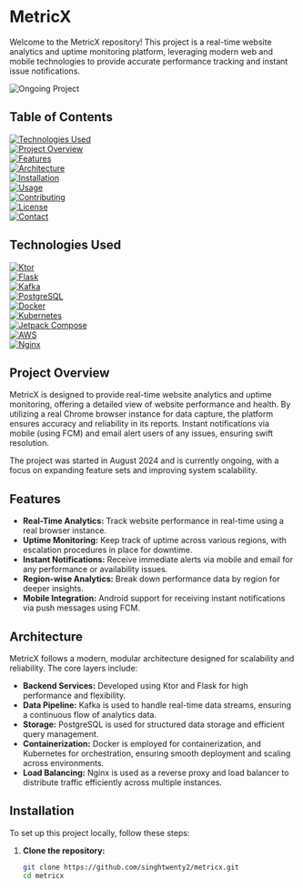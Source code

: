 # MetricX

Welcome to the MetricX repository! This project is a real-time website analytics and uptime monitoring platform, leveraging modern web and mobile technologies to provide accurate performance tracking and instant issue notifications.

![Ongoing Project](https://img.shields.io/badge/Status-Ongoing-blue?style=flat-square)

## Table of Contents

[![Technologies Used](https://img.shields.io/badge/Technologies%20Used-4CAF50?style=flat-square)](#technologies-used)  
[![Project Overview](https://img.shields.io/badge/Project%20Overview-2196F3?style=flat-square)](#project-overview)  
[![Features](https://img.shields.io/badge/Features-9C27B0?style=flat-square)](#features)  
[![Architecture](https://img.shields.io/badge/Architecture-FF9800?style=flat-square)](#architecture)  
[![Installation](https://img.shields.io/badge/Installation-673AB7?style=flat-square)](#installation)  
[![Usage](https://img.shields.io/badge/Usage-00BCD4?style=flat-square)](#usage)  
[![Contributing](https://img.shields.io/badge/Contributing-FFC107?style=flat-square)](#contributing)  
[![License](https://img.shields.io/badge/License-795548?style=flat-square)](#license)  
[![Contact](https://img.shields.io/badge/Contact-8BC34A?style=flat-square)](#contact)

## Technologies Used

[![Ktor](https://img.shields.io/badge/Ktor-0095D5?style=flat-square&logo=ktor&logoColor=white)](https://ktor.io/)  
[![Flask](https://img.shields.io/badge/Flask-4285F4?style=flat-square&logo=flask&logoColor=white)](https://flask.palletsprojects.com/)  
[![Kafka](https://img.shields.io/badge/Kafka-1DA1F2?style=flat-square&logo=apache-kafka&logoColor=white)](https://kafka.apache.org/)  
[![PostgreSQL](https://img.shields.io/badge/PostgreSQL-5586A4?style=flat-square&logo=postgresql&logoColor=white)](https://www.postgresql.org/)  
[![Docker](https://img.shields.io/badge/Docker-3C3C3D?style=flat-square&logo=docker&logoColor=white)](https://www.docker.com/)  
[![Kubernetes](https://img.shields.io/badge/Kubernetes-326CE5?style=flat-square&logo=kubernetes&logoColor=white)](https://kubernetes.io/)  
[![Jetpack Compose](https://img.shields.io/badge/Jetpack%20Compose-4285F4?style=flat-square&logo=jetpack-compose&logoColor=white)](https://developer.android.com/jetpack/compose)  
[![AWS](https://img.shields.io/badge/AWS-FF9900?style=flat-square&logo=amazon-aws&logoColor=white)](https://aws.amazon.com/)  
[![Nginx](https://img.shields.io/badge/Nginx-009639?style=flat-square&logo=nginx&logoColor=white)](https://www.nginx.com/)

## Project Overview

MetricX is designed to provide real-time website analytics and uptime monitoring, offering a detailed view of website performance and health. By utilizing a real Chrome browser instance for data capture, the platform ensures accuracy and reliability in its reports. Instant notifications via mobile (using FCM) and email alert users of any issues, ensuring swift resolution.

The project was started in August 2024 and is currently ongoing, with a focus on expanding feature sets and improving system scalability.

## Features

- **Real-Time Analytics:** Track website performance in real-time using a real browser instance.
- **Uptime Monitoring:** Keep track of uptime across various regions, with escalation procedures in place for downtime.
- **Instant Notifications:** Receive immediate alerts via mobile and email for any performance or availability issues.
- **Region-wise Analytics:** Break down performance data by region for deeper insights.
- **Mobile Integration:** Android support for receiving instant notifications via push messages using FCM.

## Architecture

MetricX follows a modern, modular architecture designed for scalability and reliability. The core layers include:

- **Backend Services:** Developed using Ktor and Flask for high performance and flexibility.
- **Data Pipeline:** Kafka is used to handle real-time data streams, ensuring a continuous flow of analytics data.
- **Storage:** PostgreSQL is used for structured data storage and efficient query management.
- **Containerization:** Docker is employed for containerization, and Kubernetes for orchestration, ensuring smooth deployment and scaling across environments.
- **Load Balancing:** Nginx is used as a reverse proxy and load balancer to distribute traffic efficiently across multiple instances.

## Installation

To set up this project locally, follow these steps:

1. **Clone the repository:**
   ```bash
   git clone https://github.com/singhtwenty2/metricx.git
   cd metricx

